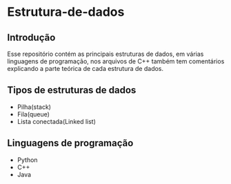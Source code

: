 # Estrutura-de-dados
## Introdução
Esse repositório contém as principais estruturas de dados, em várias linguagens de programação, nos arquivos de C++ também tem comentários explicando a parte teórica de cada estrutura de dados.
## Tipos de estruturas de dados
- Pilha(stack)
- Fila(queue)
- Lista conectada(Linked list)
## Linguagens de programação
- Python
- C++
- Java

